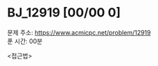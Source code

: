 # BJ_12919 [00/00  0] </br>
문제 주소: https://www.acmicpc.net/problem/12919 </br>
푼 시간: 00분 </br>

<접근법>
```

```


```java

```